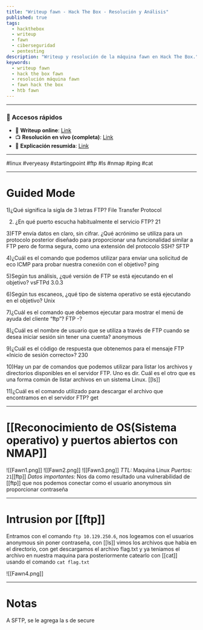 ```yaml
---
title: "Writeup fawn - Hack The Box - Resolución y Análisis"
published: true
tags:
  - hackthebox
  - writeup
  - fawn
  - ciberseguridad
  - pentesting
description: "Writeup y resolución de la máquina fawn en Hack The Box."
keywords:
  - writeup fawn
  - hack the box fawn
  - resolución máquina fawn
  - fawn hack the box
  - htb fawn
---
```

-----
### 🔗 Accesos rápidos

- 📄 **Writeup online**: [Link](https://publish.obsidian.md/bunzopy/HTB/SuperFacil/Tier+0/Linux/Fawn)
- 📺 **Resolución en vivo (completa)**: [Link](https://www.youtube.com/watch?v=wnDGzJwlfuM)
- 🧠 **Explicación resumida**: [Link](https://www.youtube.com/watch?v=6TA2cGrCA4A)

---

#linux #veryeasy #startingpoint #ftp #ls #nmap #ping #cat

----
# Guided Mode

1)¿Qué significa la sigla de 3 letras FTP?
	File Transfer Protocol

2) ¿En qué puerto escucha habitualmente el servicio FTP?
	21

3)FTP envía datos en claro, sin cifrar. ¿Qué acrónimo se utiliza para un protocolo posterior diseñado para proporcionar una funcionalidad similar a FTP pero de forma segura, como una extensión del protocolo SSH?
	SFTP

4)¿Cuál es el comando que podemos utilizar para enviar una solicitud de eco ICMP para probar nuestra conexión con el objetivo?
	ping

5)Según tus análisis, ¿qué versión de FTP se está ejecutando en el objetivo?
	vsFTPd 3.0.3
	
6)Según tus escaneos, ¿qué tipo de sistema operativo se está ejecutando en el objetivo?
	Unix

7)¿Cuál es el comando que debemos ejecutar para mostrar el menú de ayuda del cliente “ftp”?
	FTP -?

8)¿Cuál es el nombre de usuario que se utiliza a través de FTP cuando se desea iniciar sesión sin tener una cuenta?
	anonymous

9)¿Cuál es el código de respuesta que obtenemos para el mensaje FTP «Inicio de sesión correcto»?
	230

10)Hay un par de comandos que podemos utilizar para listar los archivos y directorios disponibles en el servidor FTP. Uno es dir. Cuál es el otro que es una forma común de listar archivos en un sistema Linux.
	[[ls]]

11)¿Cuál es el comando utilizado para descargar el archivo que encontramos en el servidor FTP?
	get

---------
# [[Reconocimiento de OS(Sistema operativo) y puertos abiertos con NMAP]]
![[Fawn1.png]]
![[Fawn2.png]]
![[Fawn3.png]]
*TTL:* Maquina Linux
*Puertos:*
	`21`[[ftp]]
*Datos importantes:*
Nos da como resultado una vulnerabilidad de [[ftp]] que nos podemos conectar como el usuario anonymous sin proporcionar contraseña

-----------
# Intrusion por [[ftp]]

Entramos con el comando `ftp 10.129.250.6`, nos logeamos con el usuarios anonymous sin poner contraseña, con [[ls]] vimos los archivos que habia en el directorio, con get descargamos el archivo flag.txt y ya teniamos el archivo en nuestra maquina para posteriormente catearlo con [[cat]] usando el comando `cat flag.txt`

![[Fawn4.png]]

-------
# Notas

A SFTP, se le agrega la s de secure